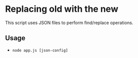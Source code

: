 # Replacing old with the new

This script uses JSON files to perform find/replace operations.

## Usage

- `node app.js [json-config]`
